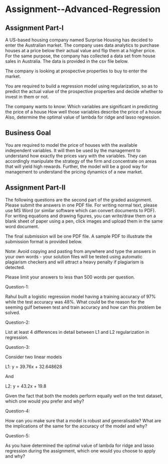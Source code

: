 # Assignment--Advanced-Regression
## Assignment Part-I
A US-based housing company named Surprise Housing has decided to enter the Australian market. The company uses data analytics to purchase houses at a price below their actual value and flip them at a higher price. For the same purpose, the company has collected a data set from house sales in Australia. The data is provided in the csv file below.

The company is looking at prospective properties to buy to enter the market.

You are required to build a regression model using regularization, so as to predict the actual value of the prospective properties and decide whether to invest in them or not.

The company wants to know:
Which variables are significant in predicting the price of a house
How well those variables describe the price of a house
Also, determine the optimal value of lambda for ridge and lasso regression.

## Business Goal 
You are required to model the price of houses with the available independent variables. It will then be used by the management to understand how exactly the prices vary with the variables. They can accordingly manipulate the strategy of the firm and concentrate on areas that will yield high rewards. Further, the model will be a good way for management to understand the pricing dynamics of a new market.

## Assignment Part-II
The following questions are the second part of the graded assignment. Please submit the answers in one PDF file. For writing normal text, please use MS Word (or similar software which can convert documents to PDF). For writing equations and drawing figures, you can write/draw them on a blank sheet of paper using a pen, click images and upload them in the same word document.

 

The final submission will be one PDF file. A sample PDF to illustrate the submission format is provided below.

 

Note: Avoid copying and pasting from anywhere and type the answers in your own words - your solution files will be tested using automatic plagiarism checkers and will attract a heavy penalty if plagiarism is detected.

 

Please limit your answers to less than 500 words per question.
 

 

Question-1:

Rahul built a logistic regression model having a training accuracy of 97% while the test accuracy was 48%. What could be the reason for the seeming gulf between test and train accuracy and how can this problem be solved.

 

Question-2:

List at least 4 differences in detail between L1 and L2 regularization in regression.

 

Question-3:

Consider two linear models

L1: y = 39.76x + 32.648628

And

L2: y = 43.2x + 19.8

Given the fact that both the models perform equally well on the test dataset, which one would you prefer and why?

 

Question-4:

How can you make sure that a model is robust and generalisable? What are the implications of the same for the accuracy of the model and why?

 

Question-5:

 

As you have determined the optimal value of lambda for ridge and lasso regression during the assignment, which one would you choose to apply and why?
